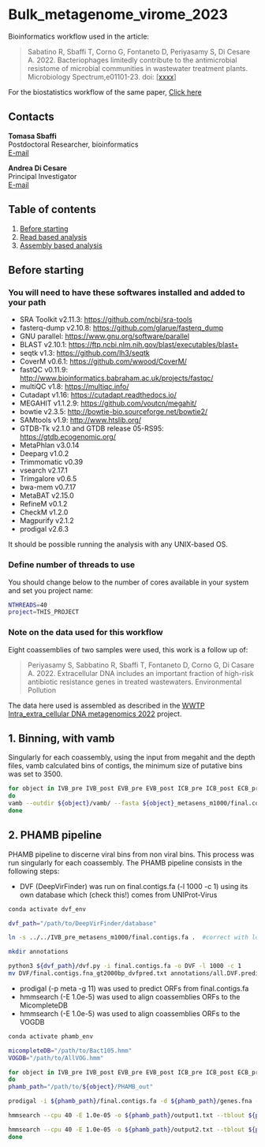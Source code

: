 
# Bulk_metagenome_virome_2023

Bioinformatics workflow used in the article:

> Sabatino R, Sbaffi T, Corno G, Fontaneto D, Periyasamy S, Di Cesare A. 2022.  Bacteriophages limitedly contribute to the antimicrobial resistome of microbial communities in wastewater treatment plants. Microbiology Spectrum,e01101-23. doi: [[xxxx](https://doi.org/10.1128/spectrum.01101-23)]


For the biostatistics workflow of the same paper, [Click here](Intra_Extra_DNA_script_statistical_analysis.R)


## Contacts

**Tomasa Sbaffi**  
Postdoctoral Researcher, bioinformatics  
[E-mail](mailto:tomasa.sbaffi@gmail.com)

**Andrea Di Cesare**  
Principal Investigator  
[E-mail](mailto:andrea.dicesare@cnr.it)


## Table of contents

1. [Before starting](#before-starting)
2. [Read based analysis](#read-based-analysis)
3. [Assembly based analysis](#assembly-based-analysis)


## Before starting

### You will need to have these softwares installed and added to your path

* SRA Toolkit v2.11.3: https://github.com/ncbi/sra-tools
* fasterq-dump v2.10.8: https://github.com/glarue/fasterq_dump
* GNU parallel: https://www.gnu.org/software/parallel
* BLAST v2.10.1: https://ftp.ncbi.nlm.nih.gov/blast/executables/blast+
* seqtk v1.3: https://github.com/lh3/seqtk
* CoverM v0.6.1: https://github.com/wwood/CoverM/
* fastQC v0.11.9: http://www.bioinformatics.babraham.ac.uk/projects/fastqc/
* multiQC v1.8: https://multiqc.info/
* Cutadapt v1.16: https://cutadapt.readthedocs.io/
* MEGAHIT v1.1.2.9: https://github.com/voutcn/megahit/
* bowtie v2.3.5: http://bowtie-bio.sourceforge.net/bowtie2/
* SAMtools v1.9: http://www.htslib.org/
* GTDB-Tk v2.1.0 and GTDB release 05-RS95: https://gtdb.ecogenomic.org/
* MetaPhlan v3.0.14
* Deeparg v1.0.2
* Trimmomatic v0.39
* vsearch v2.17.1
* Trimgalore v0.6.5
* bwa-mem v0.7.17
* MetaBAT v2.15.0
* RefineM v0.1.2
* CheckM v1.2.0
* Magpurify v2.1.2
* prodigal v2.6.3
 
It should be possible running the analysis with any UNIX-based OS.

### Define number of threads to use

You should change below to the number of cores available in your system and set you project name:

```bash
NTHREADS=40
project=THIS_PROJECT
```


### Note on the data used for this workflow

Eight coassemblies of two samples were used, this work is a follow up of: 

>Periyasamy S, Sabbatino R, Sbaffi T, Fontaneto D, Corno G, Di Casare A. 2022. Extracellular DNA includes an important fraction of high-risk antibiotic resistance genes in treated wastewaters. Environmental Pollution

The data here used is assembled as described in the [WWTP Intra_extra_cellular DNA metagenomics 2022](https://github.com/TomasaSbaffi/WWTP_extracell_DNA_metagenomics_2022#wwtp-intra_extra_cellular-dna-metagenomics-2022) project.


## 1. Binning, with vamb

Singularly for each coassembly, using the input from megahit and the depth files, vamb calculated bins of contigs, the minimum size of putative bins was set to 3500.

```bash
for object in IVB_pre IVB_post EVB_pre EVB_post ICB_pre ICB_post ECB_pre ECB_post
do
vamb --outdir ${object}/vamb/ --fasta ${object}_metasens_m1000/final.contigs.fa --minfasta 3500 --jgi ${object}/depth.txt # minfasta set to 3500
done
```


## 2. PHAMB pipeline

PHAMB pipeline to discerne viral bins from non viral bins. This process was run singularly for each coassembly.
The PHAMB pipeline consists in the following steps:

- DVF (DeepVirFinder) was run on final.contigs.fa (-l 1000 -c 1) using its own database which (check this!) comes from UNIProt-Virus

```bash
conda activate dvf_env

dvf_path="/path/to/DeepVirFinder/database"

ln -s ../../IVB_pre_metasens_m1000/final.contigs.fa .  #correct with loop here

mkdir annotations

python3 ${dvf_path}/dvf.py -i final.contigs.fa -o DVF -l 1000 -c 1
mv DVF/final.contigs.fna_gt2000bp_dvfpred.txt annotations/all.DVF.predictions.txt
```

- prodigal (-p meta -g 11) was used to predict ORFs from final.contigs.fa
- hmmsearch (-E 1.0e-5) was used to align coassemblies ORFs to the MicompleteDB
- hmmsearch (-E 1.0e-5) was used to align coassemblies ORFs to the VOGDB

```bash
conda activate phamb_env

micompleteDB="/path/to/Bact105.hmm"
VOGDB="/path/to/AllVOG.hmm"

for object in IVB_pre IVB_post EVB_pre EVB_post ICB_pre ICB_post ECB_pre ECB_post
do
phamb_path="/path/to/${object}/PHAMB_out"

prodigal -i ${phamb_path}/final.contigs.fa -d ${phamb_path}/genes.fna -a ${phamb_path}/proteins.faa -p meta -g 11

hmmsearch --cpu 40 -E 1.0e-05 -o ${phamb_path}/output1.txt --tblout ${phamb_path}/annotations/all.hmmMiComplete105.tbl ${micompleteDB} ${phamb_path}/proteins.faa

hmmsearch --cpu 40 -E 1.0e-05 -o ${phamb_path}/output2.txt --tblout ${phamb_path}/annotations/all.hmmVOG.tbl ${VOGDB} ${phamb_path}/proteins.faa
done
```


